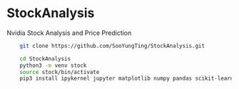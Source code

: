 # StockAnalysis

Nvidia Stock Analysis and Price Prediction

```bash
    git clone https://github.com/SooYungTing/StockAnalysis.git

    cd StockAnalysis
    python3 -m venv stock
    source stock/bin/activate
    pip3 install ipykernel jupyter matplotlib numpy pandas scikit-learn tensorflow

```
